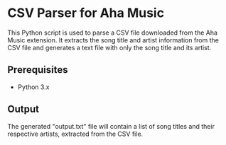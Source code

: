# CSV Parser for Aha Music

This Python script is used to parse a CSV file downloaded from the Aha Music extension. It extracts the song title and artist information from the CSV file and generates a text file with only the song title and its artist.

## Prerequisites

- Python 3.x

## Output

The generated "output.txt" file will contain a list of song titles and their respective artists, extracted from the CSV file.